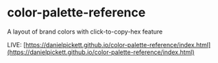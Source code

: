 # color-palette-reference
A layout of brand colors with click-to-copy-hex feature

LIVE: [https://danielpickett.github.io/color-palette-reference/index.html](https://danielpickett.github.io/color-palette-reference/index.html)

